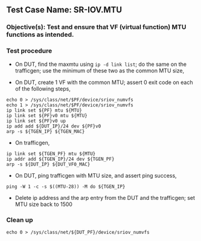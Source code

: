 
## Test Case Name: SR-IOV.MTU

### Objective(s): Test and ensure that VF (virtual function) MTU functions as intended.

### Test procedure

* On DUT, find the maxmtu using `ip -d link list`; do the same on the trafficgen; use the minimum of these two as the common MTU size,

* On DUT, create 1 VF with the common MTU; assert 0 exit code on each of the following steps,
```
echo 0 > /sys/class/net/$PF/device/sriov_numvfs
echo 1 > /sys/class/net/$PF/device/sriov_numvfs
ip link set ${PF} mtu ${MTU}
ip link set ${PF}v0 mtu ${MTU}
ip link set ${PF}v0 up
ip add add ${DUT_IP}/24 dev ${PF}v0
arp -s ${TGEN_IP} ${TGEN_MAC}
```

* On trafficgen,
```
ip link set ${TGEN_PF} mtu ${MTU}
ip addr add ${TGEN_IP}/24 dev ${TGEN_PF}
arp -s ${DUT_IP} ${DUT_VF0_MAC}
```

* On DUT, ping trafficgen with MTU size, and assert ping success,
```
ping -W 1 -c -s $((MTU-28)) -M do ${TGEN_IP}
```

* Delete ip address and the arp entry from the DUT and the trafficgen; set MTU size back to 1500

### Clean up
```
echo 0 > /sys/class/net/${DUT_PF}/device/sriov_numvfs
```



